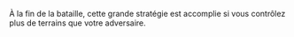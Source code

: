 À la fin de la bataille, cette grande stratégie est accomplie si vous contrôlez plus de terrains que votre adversaire.